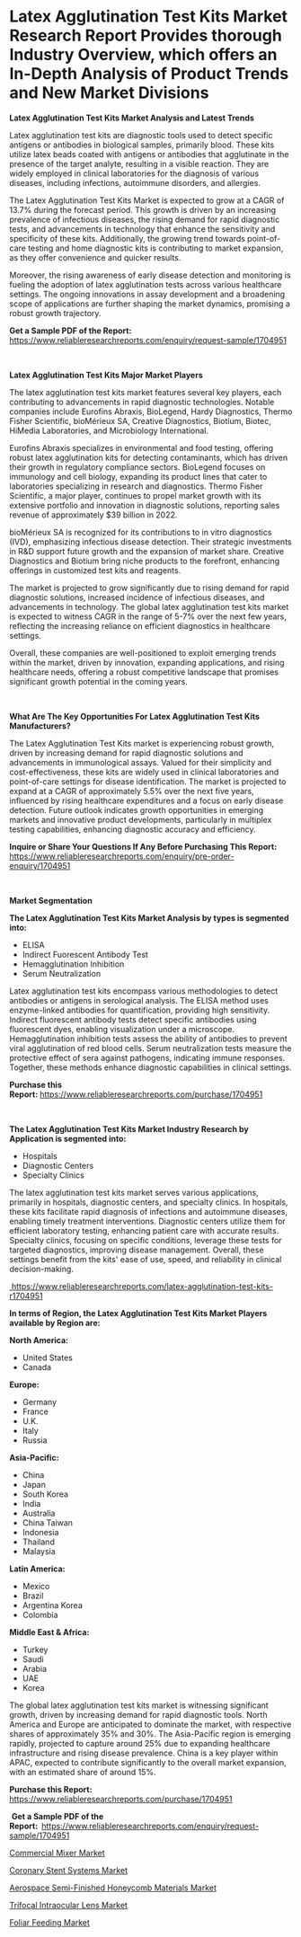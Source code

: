 <p><h1>Latex Agglutination Test Kits Market Research Report Provides thorough Industry Overview, which offers an In-Depth Analysis of Product Trends and New Market Divisions</h1></p><p><strong>Latex Agglutination Test Kits Market Analysis and Latest Trends</strong></p>
<p><p>Latex agglutination test kits are diagnostic tools used to detect specific antigens or antibodies in biological samples, primarily blood. These kits utilize latex beads coated with antigens or antibodies that agglutinate in the presence of the target analyte, resulting in a visible reaction. They are widely employed in clinical laboratories for the diagnosis of various diseases, including infections, autoimmune disorders, and allergies.</p><p>The Latex Agglutination Test Kits Market is expected to grow at a CAGR of 13.7% during the forecast period. This growth is driven by an increasing prevalence of infectious diseases, the rising demand for rapid diagnostic tests, and advancements in technology that enhance the sensitivity and specificity of these kits. Additionally, the growing trend towards point-of-care testing and home diagnostic kits is contributing to market expansion, as they offer convenience and quicker results. </p><p>Moreover, the rising awareness of early disease detection and monitoring is fueling the adoption of latex agglutination tests across various healthcare settings. The ongoing innovations in assay development and a broadening scope of applications are further shaping the market dynamics, promising a robust growth trajectory.</p></p>
<p><strong>Get a Sample PDF of the Report:&nbsp;</strong> <a href="https://www.reliableresearchreports.com/enquiry/request-sample/1704951?utm_campaign=34&utm_medium=2&utm_source=Github&utm_content=ia&utm_term=09012025&utm_id=latex-agglutination-test-kits">https://www.reliableresearchreports.com/enquiry/request-sample/1704951</a></p>
<p>&nbsp;</p>
<p><strong>Latex Agglutination Test Kits Major Market Players</strong></p>
<p><p>The latex agglutination test kits market features several key players, each contributing to advancements in rapid diagnostic technologies. Notable companies include Eurofins Abraxis, BioLegend, Hardy Diagnostics, Thermo Fisher Scientific, bioMérieux SA, Creative Diagnostics, Biotium, Biotec, HiMedia Laboratories, and Microbiology International. </p><p>Eurofins Abraxis specializes in environmental and food testing, offering robust latex agglutination kits for detecting contaminants, which has driven their growth in regulatory compliance sectors. BioLegend focuses on immunology and cell biology, expanding its product lines that cater to laboratories specializing in research and diagnostics. Thermo Fisher Scientific, a major player, continues to propel market growth with its extensive portfolio and innovation in diagnostic solutions, reporting sales revenue of approximately $39 billion in 2022.</p><p>bioMérieux SA is recognized for its contributions to in vitro diagnostics (IVD), emphasizing infectious disease detection. Their strategic investments in R&D support future growth and the expansion of market share. Creative Diagnostics and Biotium bring niche products to the forefront, enhancing offerings in customized test kits and reagents.</p><p>The market is projected to grow significantly due to rising demand for rapid diagnostic solutions, increased incidence of infectious diseases, and advancements in technology. The global latex agglutination test kits market is expected to witness CAGR in the range of 5-7% over the next few years, reflecting the increasing reliance on efficient diagnostics in healthcare settings.</p><p>Overall, these companies are well-positioned to exploit emerging trends within the market, driven by innovation, expanding applications, and rising healthcare needs, offering a robust competitive landscape that promises significant growth potential in the coming years.</p></p>
<p>&nbsp;</p>
<p><strong>What Are The Key Opportunities For Latex Agglutination Test Kits Manufacturers?</strong></p>
<p><p>The Latex Agglutination Test Kits market is experiencing robust growth, driven by increasing demand for rapid diagnostic solutions and advancements in immunological assays. Valued for their simplicity and cost-effectiveness, these kits are widely used in clinical laboratories and point-of-care settings for disease identification. The market is projected to expand at a CAGR of approximately 5.5% over the next five years, influenced by rising healthcare expenditures and a focus on early disease detection. Future outlook indicates growth opportunities in emerging markets and innovative product developments, particularly in multiplex testing capabilities, enhancing diagnostic accuracy and efficiency.</p></p>
<p><strong>Inquire or Share Your Questions If Any Before Purchasing This Report:</strong> <a href="https://www.reliableresearchreports.com/enquiry/pre-order-enquiry/1704951?utm_campaign=34&utm_medium=2&utm_source=Github&utm_content=ia&utm_term=09012025&utm_id=latex-agglutination-test-kits">https://www.reliableresearchreports.com/enquiry/pre-order-enquiry/1704951</a></p>
<p>&nbsp;</p>
<p><strong>Market Segmentation</strong></p>
<p><strong>The Latex Agglutination Test Kits Market Analysis by types is segmented into:</strong></p>
<p><ul><li>ELISA</li><li>Indirect Fuorescent Antibody Test</li><li>Hemagglutination Inhibition</li><li>Serum Neutralization</li></ul></p>
<p><p>Latex agglutination test kits encompass various methodologies to detect antibodies or antigens in serological analysis. The ELISA method uses enzyme-linked antibodies for quantification, providing high sensitivity. Indirect fluorescent antibody tests detect specific antibodies using fluorescent dyes, enabling visualization under a microscope. Hemagglutination inhibition tests assess the ability of antibodies to prevent viral agglutination of red blood cells. Serum neutralization tests measure the protective effect of sera against pathogens, indicating immune responses. Together, these methods enhance diagnostic capabilities in clinical settings.</p></p>
<p><strong>Purchase this Report:&nbsp;</strong><a href="https://www.reliableresearchreports.com/purchase/1704951?utm_campaign=34&utm_medium=2&utm_source=Github&utm_content=ia&utm_term=09012025&utm_id=latex-agglutination-test-kits">https://www.reliableresearchreports.com/purchase/1704951</a></p>
<p>&nbsp;</p>
<p><strong>The Latex Agglutination Test Kits Market Industry Research by Application is segmented into:</strong></p>
<p><ul><li>Hospitals</li><li>Diagnostic Centers</li><li>Specialty Clinics</li></ul></p>
<p><p>The latex agglutination test kits market serves various applications, primarily in hospitals, diagnostic centers, and specialty clinics. In hospitals, these kits facilitate rapid diagnosis of infections and autoimmune diseases, enabling timely treatment interventions. Diagnostic centers utilize them for efficient laboratory testing, enhancing patient care with accurate results. Specialty clinics, focusing on specific conditions, leverage these tests for targeted diagnostics, improving disease management. Overall, these settings benefit from the kits' ease of use, speed, and reliability in clinical decision-making.</p></p>
<p><a href="https://www.reliableresearchreports.com/latex-agglutination-test-kits-r1704951?utm_campaign=34&utm_medium=2&utm_source=Github&utm_content=ia&utm_term=09012025&utm_id=latex-agglutination-test-kits">&nbsp;https://www.reliableresearchreports.com/latex-agglutination-test-kits-r1704951</a></p>
<p><strong>In terms of Region, the Latex Agglutination Test Kits Market Players available by Region are:</strong></p>
<p>
    <p> <strong> North America: </strong>
        <ul>
            <li>United States</li>
            <li>Canada</li>
        </ul>
        </p> 
    <p> <strong> Europe: </strong>
        <ul>
            <li>Germany</li>
            <li>France</li>
            <li>U.K.</li>
            <li>Italy</li>
            <li>Russia</li>
        </ul>
        </p> 
    <p> <strong> Asia-Pacific: </strong>
        <ul>
            <li>China</li>
            <li>Japan</li>
            <li>South Korea</li>
            <li>India</li>
            <li>Australia</li>
            <li>China Taiwan</li>
            <li>Indonesia</li>
            <li>Thailand</li>
            <li>Malaysia</li>
        </ul>
        </p> 
    <p> <strong> Latin America: </strong>
        <ul>
            <li>Mexico</li>
            <li>Brazil</li>
            <li>Argentina Korea</li>
            <li>Colombia</li>
        </ul>
        </p> 
    <p> <strong> Middle East & Africa: </strong>
        <ul>
            <li>Turkey</li>
            <li>Saudi</li>
            <li>Arabia</li>
            <li>UAE</li>
            <li>Korea</li>
        </ul>
    </p>
    </p>
<p><p>The global latex agglutination test kits market is witnessing significant growth, driven by increasing demand for rapid diagnostic tools. North America and Europe are anticipated to dominate the market, with respective shares of approximately 35% and 30%. The Asia-Pacific region is emerging rapidly, projected to capture around 25% due to expanding healthcare infrastructure and rising disease prevalence. China is a key player within APAC, expected to contribute significantly to the overall market expansion, with an estimated share of around 15%.</p></p>
<p><strong>Purchase this Report: </strong><a href="https://www.reliableresearchreports.com/purchase/1704951?utm_campaign=34&utm_medium=2&utm_source=Github&utm_content=ia&utm_term=09012025&utm_id=latex-agglutination-test-kits">https://www.reliableresearchreports.com/purchase/1704951</a></p>
<p>&nbsp;<strong>Get a Sample PDF of the Report:&nbsp;&nbsp;</strong><a href="https://www.reliableresearchreports.com/enquiry/request-sample/1704951?utm_campaign=34&utm_medium=2&utm_source=Github&utm_content=ia&utm_term=09012025&utm_id=latex-agglutination-test-kits">https://www.reliableresearchreports.com/enquiry/request-sample/1704951</a></p>
<p><strong></strong></p>
<p><p><a href="https://github.com/AlisaRowe24/Market-Research-Report-List-1/blob/main/commercial-mixer-market.md?utm_campaign=34&utm_medium=2&utm_source=Github&utm_content=ia&utm_term=09012025&utm_id=latex-agglutination-test-kits">Commercial Mixer Market</a></p><p><a href="https://github.com/HobertDavis43/Market-Research-Report-List-1/blob/main/coronary-stent-systems-market.md?utm_campaign=34&utm_medium=2&utm_source=Github&utm_content=ia&utm_term=09012025&utm_id=latex-agglutination-test-kits">Coronary Stent Systems Market</a></p><p><a href="https://github.com/AshikRahman991/Market-Research-Report-List-1/blob/main/aerospace-semi-finished-honeycomb-materials-market.md?utm_campaign=34&utm_medium=2&utm_source=Github&utm_content=ia&utm_term=09012025&utm_id=latex-agglutination-test-kits">Aerospace Semi-Finished Honeycomb Materials Market</a></p><p><a href="https://github.com/arvelm4nthig/Market-Research-Report-List-1/blob/main/trifocal-intraocular-lens-market.md?utm_campaign=34&utm_medium=2&utm_source=Github&utm_content=ia&utm_term=09012025&utm_id=latex-agglutination-test-kits">Trifocal Intraocular Lens Market</a></p><p><a href="https://github.com/guneycigdem35/Market-Research-Report-List-5/blob/main/foliar-feeding-market.md?utm_campaign=34&utm_medium=2&utm_source=Github&utm_content=ia&utm_term=09012025&utm_id=latex-agglutination-test-kits">Foliar Feeding Market</a></p></p>